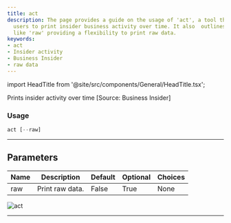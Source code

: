 ```yaml
---
title: act
description: The page provides a guide on the usage of 'act', a tool that enables
  users to print insider business activity over time. It also  outlines the parameters
  like 'raw' providing a flexibility to print raw data.
keywords:
- act
- Insider activity
- Business Insider
- raw data
---
```


import HeadTitle from '@site/src/components/General/HeadTitle.tsx';

<HeadTitle title="act - Ins - Stocks - Reference | OpenBB Terminal Docs" />

Prints insider activity over time [Source: Business Insider]

### Usage

```python
act [--raw]
```

---

## Parameters

| Name | Description | Default | Optional | Choices |
| ---- | ----------- | ------- | -------- | ------- |
| raw | Print raw data. | False | True | None |

![act](https://user-images.githubusercontent.com/46355364/154267227-6116e314-9186-4566-a977-01f85a99646f.png)

---
